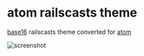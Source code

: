 # atom railscasts theme

[base16](https://github.com/chriskempson/base16) railscasts theme converted for [atom](http://atom.io)

![screenshot](https://i.cloudup.com/8JU5cp9Tck-1200x1200.png)
